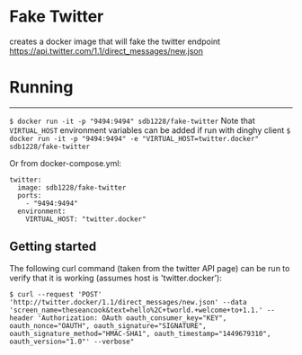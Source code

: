 # Fake Twitter
creates a docker image that will fake the twitter endpoint https://api.twitter.com/1.1/direct_messages/new.json


# Running
 -------
`$ docker run -it -p "9494:9494" sdb1228/fake-twitter`
Note that `VIRTUAL_HOST` environment variables can be added if run with dinghy client
`$ docker run -it -p "9494:9494" -e "VIRTUAL_HOST=twitter.docker" sdb1228/fake-twitter`

Or from docker-compose.yml:
```
twitter:
  image: sdb1228/fake-twitter
  ports:
    - "9494:9494"
  environment:
    VIRTUAL_HOST: "twitter.docker"
```

Getting started
---------------
The following curl command (taken from the twitter API page) can be run to verify that it is working (assumes host is 'twitter.docker'):

`$ curl --request 'POST' 'http://twitter.docker/1.1/direct_messages/new.json' --data 'screen_name=theseancook&text=hello%2C+tworld.+welcome+to+1.1.' --header 'Authorization: OAuth oauth_consumer_key="KEY", oauth_nonce="OAUTH", oauth_signature="SIGNATURE", oauth_signature_method="HMAC-SHA1", oauth_timestamp="1449679310", oauth_version="1.0"' --verbose"`
